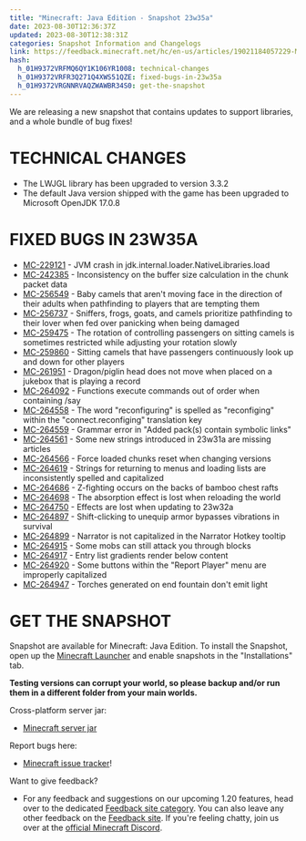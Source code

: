 ```yaml
---
title: "Minecraft: Java Edition - Snapshot 23w35a"
date: 2023-08-30T12:36:37Z
updated: 2023-08-30T12:38:31Z
categories: Snapshot Information and Changelogs
link: https://feedback.minecraft.net/hc/en-us/articles/19021184057229-Minecraft-Java-Edition-Snapshot-23w35a
hash:
  h_01H9372VRFMQ6QY1K106YR1008: technical-changes
  h_01H9372VRFR3Q271Q4XWS51QZE: fixed-bugs-in-23w35a
  h_01H9372VRGNNRVAQZWAWBR34S0: get-the-snapshot
---
```


We are releasing a new snapshot that contains updates to support libraries, and a whole bundle of bug fixes!

# TECHNICAL CHANGES

- The LWJGL library has been upgraded to version 3.3.2
- The default Java version shipped with the game has been upgraded to Microsoft OpenJDK 17.0.8

# FIXED BUGS IN 23W35A

- [MC-229121](https://bugs.mojang.com/browse/MC-229121) - JVM crash in jdk.internal.loader.NativeLibraries.load
- [MC-242385](https://bugs.mojang.com/browse/MC-242385) - Inconsistency on the buffer size calculation in the chunk packet data
- [MC-256549](https://bugs.mojang.com/browse/MC-256549) - Baby camels that aren't moving face in the direction of their adults when pathfinding to players that are tempting them
- [MC-256737](https://bugs.mojang.com/browse/MC-256737) - Sniffers, frogs, goats, and camels prioritize pathfinding to their lover when fed over panicking when being damaged
- [MC-259475](https://bugs.mojang.com/browse/MC-259475) - The rotation of controlling passengers on sitting camels is sometimes restricted while adjusting your rotation slowly
- [MC-259860](https://bugs.mojang.com/browse/MC-259860) - Sitting camels that have passengers continuously look up and down for other players
- [MC-261951](https://bugs.mojang.com/browse/MC-261951) - Dragon/piglin head does not move when placed on a jukebox that is playing a record
- [MC-264092](https://bugs.mojang.com/browse/MC-264092) - Functions execute commands out of order when containing /say
- [MC-264558](https://bugs.mojang.com/browse/MC-264558) - The word "reconfiguring" is spelled as "reconfiging" within the "connect.reconfiging" translation key
- [MC-264559](https://bugs.mojang.com/browse/MC-264559) - Grammar error in "Added pack(s) contain symbolic links"
- [MC-264561](https://bugs.mojang.com/browse/MC-264561) - Some new strings introduced in 23w31a are missing articles
- [MC-264566](https://bugs.mojang.com/browse/MC-264566) - Force loaded chunks reset when changing versions
- [MC-264619](https://bugs.mojang.com/browse/MC-264619) - Strings for returning to menus and loading lists are inconsistently spelled and capitalized
- [MC-264686](https://bugs.mojang.com/browse/MC-264686) - Z-fighting occurs on the backs of bamboo chest rafts
- [MC-264698](https://bugs.mojang.com/browse/MC-264698) - The absorption effect is lost when reloading the world
- [MC-264750](https://bugs.mojang.com/browse/MC-264750) - Effects are lost when updating to 23w32a
- [MC-264897](https://bugs.mojang.com/browse/MC-264897) - Shift-clicking to unequip armor bypasses vibrations in survival
- [MC-264899](https://bugs.mojang.com/browse/MC-264899) - Narrator is not capitalized in the Narrator Hotkey tooltip
- [MC-264915](https://bugs.mojang.com/browse/MC-264915) - Some mobs can still attack you through blocks
- [MC-264917](https://bugs.mojang.com/browse/MC-264917) - Entry list gradients render below content
- [MC-264920](https://bugs.mojang.com/browse/MC-264920) - Some buttons within the "Report Player" menu are improperly capitalized
- [MC-264947](https://bugs.mojang.com/browse/MC-264947) - Torches generated on end fountain don't emit light

# GET THE SNAPSHOT

Snapshot are available for Minecraft: Java Edition. To install the Snapshot, open up the [Minecraft Launcher](https://www.minecraft.net/download.html) and enable snapshots in the "Installations" tab.

**Testing versions can corrupt your world, so please backup and/or run them in a different folder from your main worlds.**

Cross-platform server jar:

- [Minecraft server jar](https://piston-data.mojang.com/v1/objects/6a2ac9eecb377f4894b84de711973edc751d0607/server.jar)

Report bugs here:

- [Minecraft issue tracker](https://bugs.mojang.com/projects/MC/summary)!

Want to give feedback?

- For any feedback and suggestions on our upcoming 1.20 features, head over to the dedicated [Feedback site category](https://aka.ms/MC120Feedback). You can also leave any other feedback on the [Feedback site](https://aka.ms/JavaSnapshotFeedback). If you're feeling chatty, join us over at the [official Minecraft Discord](https://discordapp.com/invite/minecraft).
